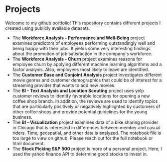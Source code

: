 # Projects


Welcome to my github portfolio! This repository contains different projects I created using publicly available datasets.
- The **Workforce Analysis - Performance and Well-Being** project examines predictors of employees performing outstandingly well and being happy with their jobs. It yields some very interesting findings about the promotion of job satisfaction in the company's workforce.
- The **Workforce Analysis - Churn** project examines reasons for employee churn by applying different machine learning algorithms and a factor analysis. Also, employees most likely to leave are identified.
- The **Customer Base and Conjoint Analysis** project investigates different movie genres and customer demographics that could be of interest for a streaming provider that wants to add new movies.
- The **BI - Text Analysis and Location Scouting** project uses yelp customer reviews to identify favorable locations for opening a new coffee shop branch. In addition, the reviews are used to identify topics that are particularly positively or negatively highlighted by customers of other coffee shops and provide potential guidelines for the young business.
- The **BI - Visualization** project examines data of a bike sharing provider in Chicago that is interested in differences between member and casual riders. Time, geospatial, and other data is analyzed. The notebook file is too large to view on github. Please reach out for the full notebook or html document.
- The **Stock Picking S&P 500** project is more of a personal project. Here, I used the yahoo finance API to determine good stocks to invest in.
